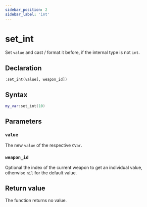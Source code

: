 ```yaml
---
sidebar_position: 2
sidebar_label: 'int'
---
```


# set_int

Set `value` and cast / format it before, if the internal type is not `int`.

## Declaration

`:set_int(value[, weapon_id])`

## Syntax

```lua
my_var:set_int(10)
```

## Parameters

### `value`

The new `value` of the respective `CVar`.

### `weapon_id`

Optional the index of the current weapon to get an individual value, otherwise `nil` for the default value.

## Return value

The function returns no value.
